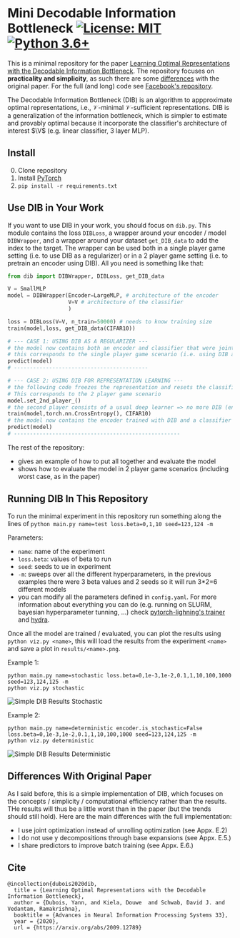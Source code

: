 # Mini Decodable Information Bottleneck [![License: MIT](https://img.shields.io/badge/License-MIT-yellow.svg)](https://github.com/YannDubs/Neural-Process-Family/blob/master/LICENSE) [![Python 3.6+](https://img.shields.io/badge/python-3.6+-blue.svg)](https://www.python.org/downloads/release/python-360/)

This is a minimal repository for the paper [Learning Optimal Representations with the Decodable Information Bottleneck](https://arxiv.org/abs/2009.12789). The repository focuses on **practicality and simplicity**, as such there are some [differences](#differences-with-original-paper) with the original paper. For the full (and long) code see [Facebook's repository](facebookresearch/decodable_information_bottleneck).

The Decodable Information Bottleneck (DIB) is an algorithm to appproximate optimal representations, i.e.,  $\mathcal{V}$-minimal $\mathcal{V}$-sufficient representations. DIB is a generalization of the information bottleneck, which is simpler to estimate and provably optimal because it incorporate the classifier's architecture of interest $\V$ (e.g. linear classifier, 3 layer MLP).

## Install

0. Clone repository
1. Install [PyTorch](https://pytorch.org/)
2. `pip install -r requirements.txt`

## Use DIB in Your Work
If you want to use DIB in your work, you should focus on `dib.py`. This module contains the loss `DIBLoss`, a wrapper around your encoder / model `DIBWrapper`, and a wrapper around your dataset `get_DIB_data` to add the index to the target. The wrapper can be used both in a single player game setting (i.e. to use DIB as a regularizer) or in a 2 player game setting (i.e. to pretrain an encoder using DIB). All you need is something like that:

```python
from dib import DIBWrapper, DIBLoss, get_DIB_data

V = SmallMLP
model = DIBWrapper(Encoder=LargeMLP, # architecture of the encoder
                   V=V # architecture of the classifier
                   )

loss = DIBLoss(V=V, n_train=50000) # needs to know training size
train(model,loss, get_DIB_data(CIFAR10))

# --- CASE 1: USING DIB AS A REGULARIZER ---
# the model now contains both an encoder and classifier that were jointly trained
# this corresponds to the single player game scenario (i.e. using DIB as a regularizer) 
predict(model)
# ------------------------------------------

# --- CASE 2: USING DIB FOR REPRESENTATION LEARNING ---
# the following code freezes the representation and resets the classifier. 
# This corresponds to the 2 player game scenario
model.set_2nd_player_()
# the second player consists of a usual deep learner => no more DIB (encoder is pretrained)
train(model,torch.nn.CrossEntropy(), CIFAR10)
# the model now contains the encoder trained with DIB and a classifier trained disjointly
predict(model)
# ----------------------------------------------------
```

The rest of the repository:
  - gives an example of how to put all together and evaluate the model
  - shows how to evaluate the model in 2 player game scenarios (including worst case, as in the paper) 

## Running DIB In This Repository

To run the minimal experiment in this repository run something along the lines of `python main.py name=test loss.beta=0,1,10 seed=123,124 -m`

Parameters:
  - `name`: name of the experiment
  - `loss.beta`: values of beta to run 
  - `seed`: seeds to ue in experiment
  - `-m`: sweeps over all the different hyperparameters, in the previous examples there were 3 beta values and 2 seeds so it will run 3*2=6 different models
  - you can modify all the parameters defined in `config.yaml`. For more information about everything you can do (e.g. running on SLURM, bayesian hyperparameter tunning, ...) check [pytorch-lighning's trainer](https://pytorch-lightning.readthedocs.io/en/latest/trainer.html#trainer-class-api) and [hydra](https://hydra.cc/docs/intro/).

Once all the model are trained / evaluated, you can plot the results using `python viz.py <name>`, this will load the results from the experiment `<name>` and save a plot in `results/<name>.png`. 


Example 1:
```
python main.py name=stochastic loss.beta=0,1e-3,1e-2,0.1,1,10,100,1000 seed=123,124,125 -m
python viz.py stochastic
```


![Simple DIB Results Stochastic](results/stochastic.png)


Example 2:
```
python main.py name=deterministic encoder.is_stochastic=False loss.beta=0,1e-3,1e-2,0.1,1,10,100,1000 seed=123,124,125 -m
python viz.py deterministic
```

![Simple DIB Results Deterministic](results/deterministic.png)

## Differences With Original Paper

As I said before, this is a simple implementation of DIB, which focuses on the concepts / simplicity / computational efficiency rather than the results. THe results will thus be a little worst than in the paper (but the trends should still hold). Here are the main differences with the full implementation:
- I use joint optimization instead of unrolling optimization (see Appx. E.2)
- I do not use y decompositions through base expansions (see Appx. E.5.)
- I share predictors to improve batch training (see Appx. E.6.)


## Cite
```
@incollection{dubois2020dib,
  title = {Learning Optimal Representations with the Decodable Information Bottleneck},
  author = {Dubois, Yann, and Kiela, Douwe  and Schwab, David J. and Vedantam, Ramakrishna},
  booktitle = {Advances in Neural Information Processing Systems 33},
  year = {2020},
  url = {https://arxiv.org/abs/2009.12789}
```